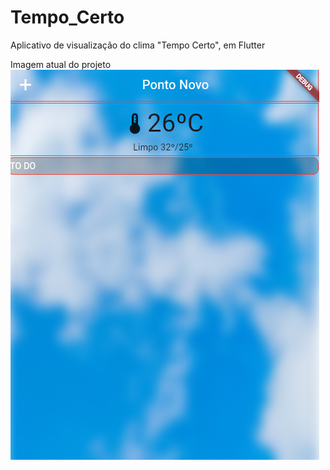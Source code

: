 # Tempo_Certo
Aplicativo de visualização do clima "Tempo Certo", em Flutter

Imagem atual do projeto
![Imagem do projeto](<assets/img/Captura de tela.png>)